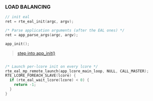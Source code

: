 ### LOAD BALANCING

```c
// init eal
ret = rte_eal_init(argc, argv);

/* Parse application arguments (after the EAL ones) */
ret = app_parse_args(argc, argv);

app_init();
```

> [step into app_init()](app_init.md)

```c

/* Launch per-lcore init on every lcore */
rte_eal_mp_remote_launch(app_lcore_main_loop, NULL, CALL_MASTER);
RTE_LCORE_FOREACH_SLAVE(lcore) {
  if (rte_eal_wait_lcore(lcore) < 0) {
    return -1;
  }
}

```
